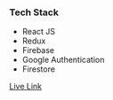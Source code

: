 
### Tech Stack
- React JS
- Redux
- Firebase
- Google Authentication
- Firestore



 [Live Link](https://investorhub.netlify.app/)